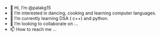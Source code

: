 - 👋 Hi, I’m @palakg15
- 👀 I’m interested in dancing, cooking and learning computer languages.
- 🌱 I’m currently learning DSA ( c++) and python.
- 💞️ I’m looking to collaborate on ...
- 📫 How to reach me ...

<!---
palakg15/palakg15 is a ✨ special ✨ repository because its `README.md` (this file) appears on your GitHub profile.
You can click the Preview link to take a look at your changes.
--->
